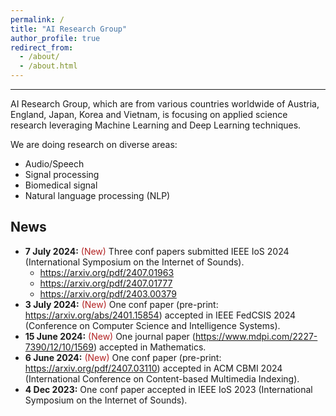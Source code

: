 ```yaml
---
permalink: /
title: "AI Research Group"
author_profile: true
redirect_from: 
  - /about/
  - /about.html
---
```


-----
AI Research Group, which are from various countries worldwide of Austria, England, Japan, Korea and Vietnam, is focusing on applied science research leveraging Machine Learning and Deep Learning techniques.

We are doing research on diverse areas:
  - Audio/Speech
  - Signal processing
  - Biomedical signal
  - Natural language processing (NLP)
    


News
---
* **7 July 2024:** <span style="color:#B22222">(New)</span> Three conf papers submitted IEEE IoS 2024 (International Symposium on the Internet of Sounds).
  + https://arxiv.org/pdf/2407.01963
  + https://arxiv.org/pdf/2407.01777
  + https://arxiv.org/pdf/2403.00379
* **3 July 2024:** <span style="color:#B22222">(New)</span> One conf paper (pre-print: https://arxiv.org/abs/2401.15854) accepted in IEEE FedCSIS 2024 (Conference on Computer Science and Intelligence Systems).
* **15 June 2024:** <span style="color:#B22222">(New)</span> One journal paper (https://www.mdpi.com/2227-7390/12/10/1569) accepted in Mathematics. 
* **6 June 2024:** <span style="color:#B22222">(New)</span> One conf paper (pre-print: https://arxiv.org/pdf/2407.03110) accepted in ACM CBMI 2024 (International Conference on Content-based Multimedia Indexing).
* **4 Dec 2023:** <span style="color:#B22222"></span> One conf paper accepted in IEEE IoS 2023 (International Symposium on the Internet of Sounds).

